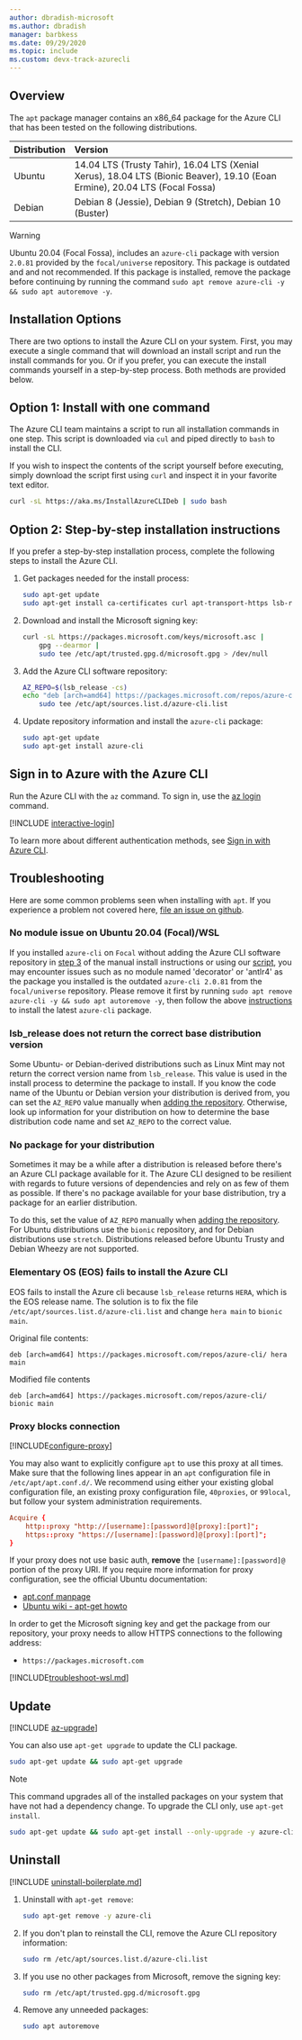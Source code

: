 ```yaml
---
author: dbradish-microsoft
ms.author: dbradish
manager: barbkess
ms.date: 09/29/2020
ms.topic: include
ms.custom: devx-track-azurecli
---
```


## Overview

The `apt` package manager contains an x86_64 package for the Azure CLI that has been tested on the following distributions.

| Distribution | Version |
|:-------------|:--------|
| Ubuntu       | 14.04 LTS (Trusty Tahir), 16.04 LTS (Xenial Xerus), 18.04 LTS (Bionic Beaver), 19.10 (Eoan Ermine), 20.04 LTS (Focal Fossa) |
| Debian       | Debian 8 (Jessie), Debian 9 (Stretch), Debian 10 (Buster) |

> [!WARNING]
> Ubuntu 20.04 (Focal Fossa), includes an `azure-cli` package with version `2.0.81` provided by the `focal/universe` repository. This package is outdated and and not recommended. If this package is installed, remove the package before continuing by running the command `sudo apt remove azure-cli -y && sudo apt autoremove -y`.

## Installation Options

There are two options to install the Azure CLI on your system.  First, you may execute a single command that will download an install script and run the install commands for you.  Or if you prefer, you can execute the install commands yourself in a step-by-step process.  Both methods are provided below.

## Option 1: Install with one command

The Azure CLI team maintains a script to run all installation commands in one step.  This script is downloaded via `cul` and piped directly to `bash` to install the CLI.

If you wish to inspect the contents of the script yourself before executing, simply download the script first using `curl` and inspect it in your favorite text editor.

```bash
curl -sL https://aka.ms/InstallAzureCLIDeb | sudo bash
```

## Option 2: Step-by-step installation instructions

If you prefer a step-by-step installation process, complete the following steps to install the Azure CLI.

1. Get packages needed for the install process:

    ```bash
    sudo apt-get update
    sudo apt-get install ca-certificates curl apt-transport-https lsb-release gnupg
    ```

2. Download and install the Microsoft signing key:

    ```bash
    curl -sL https://packages.microsoft.com/keys/microsoft.asc |
        gpg --dearmor |
        sudo tee /etc/apt/trusted.gpg.d/microsoft.gpg > /dev/null
    ```

3. <div id="set-release"/>Add the Azure CLI software repository:

    ```bash
    AZ_REPO=$(lsb_release -cs)
    echo "deb [arch=amd64] https://packages.microsoft.com/repos/azure-cli/ $AZ_REPO main" |
        sudo tee /etc/apt/sources.list.d/azure-cli.list
    ```

4. Update repository information and install the `azure-cli` package:

    ```bash
    sudo apt-get update
    sudo apt-get install azure-cli
    ```

## Sign in to Azure with the Azure CLI

Run the Azure CLI with the `az` command. To sign in, use the [az login](/cli/azure/reference-index#az-login) command.

[!INCLUDE [interactive-login](interactive-login.md)]

To learn more about different authentication methods, see [Sign in with Azure CLI](../authenticate-azure-cli.md).

## Troubleshooting

Here are some common problems seen when installing with `apt`. If you experience a problem not covered here, [file an issue on github](https://github.com/Azure/azure-cli/issues).

### No module issue on Ubuntu 20.04 (Focal)/WSL

If you installed `azure-cli` on `Focal` without adding the Azure CLI software repository in [step 3](#set-release) of the manual install instructions or using our [script](#option-1-install-with-one-command), you may encounter issues such as no module named 'decorator' or 'antlr4' as the package you installed is the outdated `azure-cli 2.0.81` from the `focal/universe` repository. Please remove it first by running `sudo apt remove azure-cli -y && sudo apt autoremove -y`, then follow the above [instructions](#install) to install the latest `azure-cli` package.

### lsb_release does not return the correct base distribution version

Some Ubuntu- or Debian-derived distributions such as Linux Mint may not return the correct version name from `lsb_release`. This value is used in the install process to
determine the package to install. If you know the code name of the Ubuntu or Debian version your distribution is derived from, you can set the `AZ_REPO` value manually when
[adding the repository](#set-release). Otherwise, look up information for your distribution on how to determine the base distribution code name and set `AZ_REPO` to the correct value.

### No package for your distribution

Sometimes it may be a while after a distribution is released before there's an Azure CLI package available for it. The Azure CLI designed to be resilient with regards to future
versions of dependencies and rely on as few of them as possible. If there's no package available for your base distribution, try a package for an earlier distribution.

To do this, set the value of `AZ_REPO` manually when [adding the repository](#set-release). For Ubuntu distributions use the `bionic` repository, and for Debian distributions
use `stretch`. Distributions released before Ubuntu Trusty and Debian Wheezy are not supported.

### Elementary OS (EOS) fails to install the Azure CLI

EOS fails to install the Azure cli because `lsb_release` returns `HERA`, which is the EOS release name.  The solution is to fix the file `/etc/apt/sources.list.d/azure-cli.list` and change `hera main` to `bionic main`.

Original file contents:

```
deb [arch=amd64] https://packages.microsoft.com/repos/azure-cli/ hera main
```

Modified file contents

```
deb [arch=amd64] https://packages.microsoft.com/repos/azure-cli/ bionic main
```

### Proxy blocks connection

[!INCLUDE[configure-proxy](configure-proxy.md)]

You may also want to explicitly configure `apt` to use this proxy at all times. Make sure that the
following lines appear in an `apt` configuration file in `/etc/apt/apt.conf.d/`. We recommend using
either your existing global configuration file, an existing proxy configuration file, `40proxies`,
or `99local`, but follow your system administration requirements.

```apt.conf
Acquire {
    http::proxy "http://[username]:[password]@[proxy]:[port]";
    https::proxy "https://[username]:[password]@[proxy]:[port]";
}
```

If your proxy does not use basic auth, __remove__ the `[username]:[password]@` portion of the proxy URI. If you require more information for proxy configuration, see the official Ubuntu documentation:

* [apt.conf manpage](http://manpages.ubuntu.com/manpages/bionic/en/man5/apt.conf.5.html)
* [Ubuntu wiki - apt-get howto](https://help.ubuntu.com/community/AptGet/Howto#Setting_up_apt-get_to_use_a_http-proxy)

In order to get the Microsoft signing key and get the package from our repository, your proxy needs to
allow HTTPS connections to the following address:

* `https://packages.microsoft.com`

[!INCLUDE[troubleshoot-wsl.md](troubleshoot-wsl.md)]

## Update
[!INCLUDE [az-upgrade](az-upgrade.md)]

You can also use `apt-get upgrade` to update the CLI package.

   ```bash
   sudo apt-get update && sudo apt-get upgrade
   ```

> [!NOTE]
> This command upgrades all of the installed packages on your system that have not had a dependency change.
> To upgrade the CLI only, use `apt-get install`.
>
> ```bash
> sudo apt-get update && sudo apt-get install --only-upgrade -y azure-cli
> ```

## Uninstall

[!INCLUDE [uninstall-boilerplate.md](uninstall-boilerplate.md)]

1. Uninstall with `apt-get remove`:

    ```bash
    sudo apt-get remove -y azure-cli
    ```

2. If you don't plan to reinstall the CLI, remove the Azure CLI repository information:

   ```bash
   sudo rm /etc/apt/sources.list.d/azure-cli.list
   ```

3. If you use no other packages from Microsoft, remove the signing key:

    ```bash
    sudo rm /etc/apt/trusted.gpg.d/microsoft.gpg
    ```

4. Remove any unneeded packages:

   ```bash
   sudo apt autoremove
   ```
